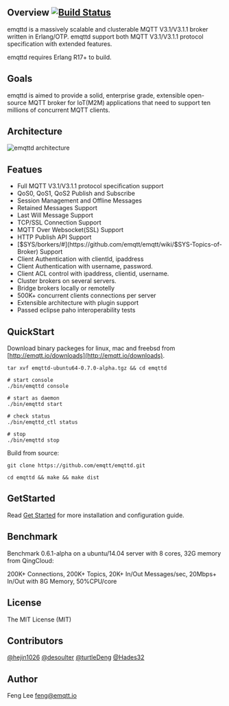 
## Overview [![Build Status](https://travis-ci.org/emqtt/emqttd.svg?branch=master)](https://travis-ci.org/emqtt/emqttd)

emqttd is a massively scalable and clusterable MQTT V3.1/V3.1.1 broker written in Erlang/OTP. emqttd support both MQTT V3.1/V3.1.1 protocol specification with extended features.

emqttd requires Erlang R17+ to build.

## Goals

emqttd is aimed to provide a solid, enterprise grade, extensible open-source MQTT broker for IoT(M2M) applications that need to support ten millions of concurrent MQTT clients.

## Architecture

![emqttd architecture](http://emqtt.io/static/img/Architecture.png)

## Featues

* Full MQTT V3.1/V3.1.1 protocol specification support
* QoS0, QoS1, QoS2 Publish and Subscribe
* Session Management and Offline Messages
* Retained Messages Support
* Last Will Message Support
* TCP/SSL Connection Support
* MQTT Over Websocket(SSL) Support
* HTTP Publish API Support
* [$SYS/borkers/#](https://github.com/emqtt/emqtt/wiki/$SYS-Topics-of-Broker) Support
* Client Authentication with clientId, ipaddress
* Client Authentication with  username, password.
* Client ACL control with ipaddress, clientid, username.
* Cluster brokers on several servers.
* Bridge brokers locally or remotelly
* 500K+ concurrent clients connections per server
* Extensible architecture with plugin support
* Passed eclipse paho interoperability tests

## QuickStart

Download binary packeges for linux, mac and freebsd from [http://emqtt.io/downloads](http://emqtt.io/downloads).

```
tar xvf emqttd-ubuntu64-0.7.0-alpha.tgz && cd emqttd

# start console
./bin/emqttd console

# start as daemon
./bin/emqttd start

# check status
./bin/emqttd_ctl status

# stop
./bin/emqttd stop
``` 

Build from source:

```
git clone https://github.com/emqtt/emqttd.git

cd emqttd && make && make dist
```

## GetStarted

Read [Get Started](https://github.com/emqtt/emqttd/wiki/Get-Started) for more installation and configuration guide.

## Benchmark

Benchmark 0.6.1-alpha on a ubuntu/14.04 server with 8 cores, 32G memory from QingCloud:

200K+ Connections, 200K+ Topics, 20K+ In/Out Messages/sec, 20Mbps+ In/Out with 8G Memory, 50%CPU/core

## License

The MIT License (MIT)

## Contributors

[@hejin1026](https://github.com/hejin1026)
[@desoulter](https://github.com/desoulter)
[@turtleDeng](https://github.com/turtleDeng)
[@Hades32](https://github.com/Hades32)

## Author

Feng Lee <feng@emqtt.io>

